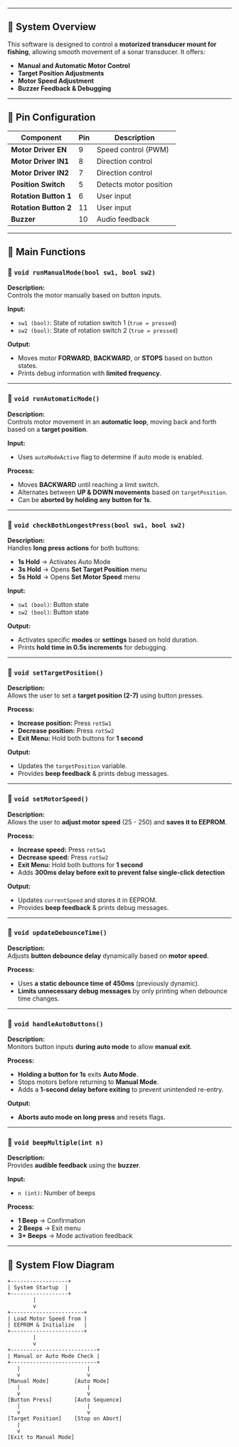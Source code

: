   

---

## 🔧 **System Overview**
This software is designed to control a **motorized transducer mount for fishing**, allowing smooth movement of a sonar transducer. It offers:
- **Manual and Automatic Motor Control**
- **Target Position Adjustments**
- **Motor Speed Adjustment**
- **Buzzer Feedback & Debugging**

---

## 📌 **Pin Configuration**
| **Component**        | **Pin** | **Description**                   |
|----------------------|--------|-----------------------------------|
| **Motor Driver EN**  | 9      | Speed control (PWM)              |
| **Motor Driver IN1** | 8      | Direction control                 |
| **Motor Driver IN2** | 7      | Direction control                 |
| **Position Switch**  | 5      | Detects motor position            |
| **Rotation Button 1** | 6      | User input                        |
| **Rotation Button 2** | 11     | User input                        |
| **Buzzer**           | 10     | Audio feedback                    |

---

## 🚀 **Main Functions**
### 🔹 `void runManualMode(bool sw1, bool sw2)`
**Description:**  
Controls the motor manually based on button inputs.  

**Input:**
- `sw1 (bool)`: State of rotation switch 1 (`true = pressed`)
- `sw2 (bool)`: State of rotation switch 2 (`true = pressed`)

**Output:**
- Moves motor **FORWARD**, **BACKWARD**, or **STOPS** based on button states.
- Prints debug information with **limited frequency**.

---

### 🔹 `void runAutomaticMode()`
**Description:**  
Controls motor movement in an **automatic loop**, moving back and forth based on a **target position**.

**Input:**  
- Uses `autoModeActive` flag to determine if auto mode is enabled.
  
**Process:**
- Moves **BACKWARD** until reaching a limit switch.
- Alternates between **UP & DOWN movements** based on `targetPosition`.
- Can be **aborted by holding any button for 1s**.

---

### 🔹 `void checkBothLongestPress(bool sw1, bool sw2)`
**Description:**  
Handles **long press actions** for both buttons:
- **1s Hold** → Activates Auto Mode  
- **3s Hold** → Opens **Set Target Position** menu  
- **5s Hold** → Opens **Set Motor Speed** menu  

**Input:**
- `sw1 (bool)`: Button state  
- `sw2 (bool)`: Button state  

**Output:**
- Activates specific **modes** or **settings** based on hold duration.
- Prints **hold time in 0.5s increments** for debugging.

---

### 🔹 `void setTargetPosition()`
**Description:**  
Allows the user to set a **target position (2-7)** using button presses.  

**Process:**
- **Increase position:** Press `rotSw1`
- **Decrease position:** Press `rotSw2`
- **Exit Menu:** Hold both buttons for **1 second**

**Output:**
- Updates the `targetPosition` variable.
- Provides **beep feedback** & prints debug messages.

---

### 🔹 `void setMotorSpeed()`
**Description:**  
Allows the user to **adjust motor speed** (25 - 250) and **saves it to EEPROM**.

**Process:**
- **Increase speed:** Press `rotSw1`
- **Decrease speed:** Press `rotSw2`
- **Exit Menu:** Hold both buttons for **1 second**
- Adds **300ms delay before exit to prevent false single-click detection**

**Output:**
- Updates `currentSpeed` and stores it in EEPROM.
- Provides **beep feedback** & prints debug messages.

---

### 🔹 `void updateDebounceTime()`
**Description:**  
Adjusts **button debounce delay** dynamically based on **motor speed**.

**Process:**
- Uses **a static debounce time of 450ms** (previously dynamic).
- **Limits unnecessary debug messages** by only printing when debounce time changes.

---

### 🔹 `void handleAutoButtons()`
**Description:**  
Monitors button inputs **during auto mode** to allow **manual exit**.

**Process:**
- **Holding a button for 1s** exits **Auto Mode**.
- Stops motors before returning to **Manual Mode**.
- Adds a **1-second delay before exiting** to prevent unintended re-entry.

**Output:**
- **Aborts auto mode on long press** and resets flags.

---

### 🔹 `void beepMultiple(int n)`
**Description:**  
Provides **audible feedback** using the **buzzer**.

**Input:**
- `n (int)`: Number of beeps

**Process:**
- **1 Beep** → Confirmation
- **2 Beeps** → Exit menu
- **3+ Beeps** → Mode activation feedback

---

## 🔄 **System Flow Diagram**
```plaintext
+------------------+
| System Startup  |
+------------------+
        |
        v
+-----------------------+
| Load Motor Speed from |
| EEPROM & Initialize   |
+-----------------------+
        |
        v
+---------------------------+
| Manual or Auto Mode Check |
+---------------------------+
   |                     |
   v                     v
[Manual Mode]        [Auto Mode]
   |                     |
   v                     v
[Button Press]       [Auto Sequence]
   |                     |
   v                     v
[Target Position]    [Stop on Abort]
   |
   v
[Exit to Manual Mode]
